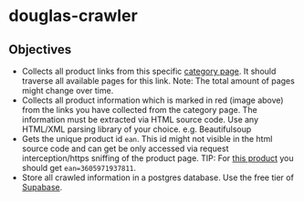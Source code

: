 # douglas-crawler

## Objectives

- Collects all product links from this
  specific [category page](https://www.douglas.de/de/c/gesicht/gesichtsmasken/feuchtigkeitsmasken/120308). It should
  traverse all available pages for this link. Note: The total amount of pages might change over time.
- Collects all product information which is marked in red (image above) from the links you have collected from the
  category page. The information must be extracted via HTML source code. Use any HTML/XML parsing library of your
  choice. e.g. Beautifulsoup
- Gets the unique product id `ean`. This id might not visible in the html source code and can get be only accessed via
  request interception/https sniffing of the product page. TIP:
  For [this product](https://www.douglas.de/de/p/3001055831) you should get `ean=3605971937811`.
- Store all crawled information in a postgres database. Use the free tier of [Supabase](https://supabase.com/).
